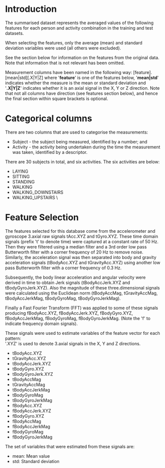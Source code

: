 # Introduction

The summarised dataset represents the averaged values of the following features for each person and activity combination in the training and test datasets.

When selecting the features, only the average (mean) and standard deviation variables were used (all others were excluded).

See the section below for information on the features from the original data. Note that information that is not relevant has been omitted.

Measurement columns have been named in the following way: [feature].[mean|std][.X|Y|Z] where '**feature**' is one of the features below, '**mean|std**' indicates whether the measure is the mean or standard deviation and '**.X|Y|Z**' indicates whether it is an axial signal in the X, Y or Z direction. Note that not all columns have direction (see features section below), and hence the final section within square brackets is optional.

# Categorical columns

There are two columns that are used to categorise the measurements:
* Subject - the subject being measured, identified by a number; and
* Activity - the activity being undertaken during the time the measurement was taken, identified by a descriptor.

There are 30 subjects in total, and six activities. The six activities are below:
* LAYING
* SITTING
* STANDING
* WALKING
* WALKING_DOWNSTAIRS
* WALKING_UPSTAIRS
\

# Feature Selection 

The features selected for this database come from the accelerometer and gyroscope 3.axial raw signals tAcc.XYZ and tGyro.XYZ. These time domain signals (prefix 't' to denote time) were captured at a constant rate of 50 Hz. Then they were filtered using a median filter and a 3rd order low pass Butterworth filter with a corner frequency of 20 Hz to remove noise. Similarly, the acceleration signal was then separated into body and gravity acceleration signals (tBodyAcc.XYZ and tGravityAcc.XYZ) using another low pass Butterworth filter with a corner frequency of 0.3 Hz. 

Subsequently, the body linear acceleration and angular velocity were derived in time to obtain Jerk signals (tBodyAccJerk.XYZ and tBodyGyroJerk.XYZ). Also the magnitude of these three.dimensional signals were calculated using the Euclidean norm (tBodyAccMag, tGravityAccMag, tBodyAccJerkMag, tBodyGyroMag, tBodyGyroJerkMag). 

Finally a Fast Fourier Transform (FFT) was applied to some of these signals producing fBodyAcc.XYZ, fBodyAccJerk.XYZ, fBodyGyro.XYZ, fBodyAccJerkMag, fBodyGyroMag, fBodyGyroJerkMag. (Note the 'f' to indicate frequency domain signals). 

These signals were used to estimate variables of the feature vector for each pattern:  
'.XYZ' is used to denote 3.axial signals in the X, Y and Z directions.

* tBodyAcc.XYZ
* tGravityAcc.XYZ
* tBodyAccJerk.XYZ
* tBodyGyro.XYZ
* tBodyGyroJerk.XYZ
* tBodyAccMag
* tGravityAccMag
* tBodyAccJerkMag
* tBodyGyroMag
* tBodyGyroJerkMag
* fBodyAcc.XYZ
* fBodyAccJerk.XYZ
* fBodyGyro.XYZ
* fBodyAccMag
* fBodyAccJerkMag
* fBodyGyroMag
* fBodyGyroJerkMag

The set of variables that were estimated from these signals are: 

* mean: Mean value
* std: Standard deviation